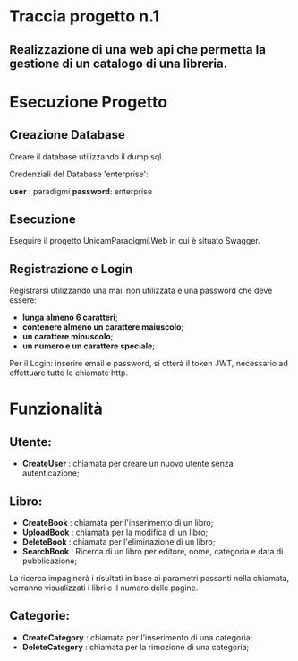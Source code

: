 # Traccia progetto n.1

## Realizzazione di una web api che permetta la gestione di un catalogo di una libreria.

# Esecuzione Progetto

## Creazione Database
Creare il database utilizzando il dump.sql.

Credenziali del Database 'enterprise':

**user** : paradigmi
**password**: enterprise

## Esecuzione
Eseguire il progetto UnicamParadigmi.Web in cui è situato Swagger.

## Registrazione e Login
Registrarsi utilizzando una mail non utilizzata e una password che deve essere: 
+ **lunga almeno 6 caratteri**;
+ **contenere almeno un carattere maiuscolo**;
+ **un carattere minuscolo**;
+ **un numero e un carattere speciale**;

Per il Login: inserire email e password, si otterà il token JWT, necessario ad effettuare tutte le chiamate http.

# Funzionalità

## Utente:
+ **CreateUser** : chiamata per creare un nuovo utente senza autenticazione;

## Libro:

+ **CreateBook** : chiamata per l'inserimento di un libro;
+ **UploadBook** : chiamata per la modifica di un libro;
+ **DeleteBook** : chiamata per l'eliminazione di un libro;
+ **SearchBook** : Ricerca di un libro per editore, nome, categoria e data di pubblicazione;

La ricerca impaginerà i risultati in base ai parametri passanti nella chiamata, verranno visualizzati i libri e il numero delle pagine.

## Categorie:

+ **CreateCategory** : chiamata per l'inserimento di una categoria;
+ **DeleteCategory** : chiamata per la rimozione di una categoria;

